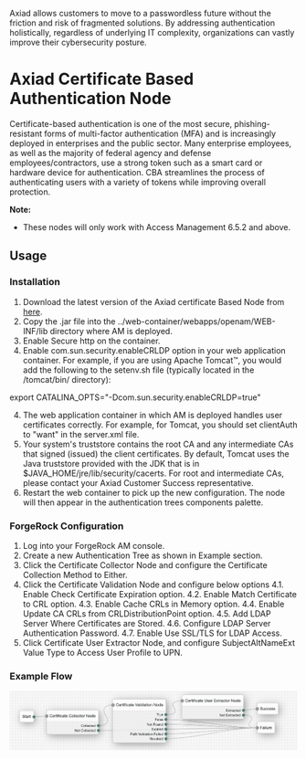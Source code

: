 Axiad allows customers to move to a passwordless future without the friction and risk of fragmented solutions. By addressing authentication holistically, regardless of underlying IT complexity, organizations can vastly improve their cybersecurity posture.

# **Axiad Certificate Based Authentication Node**

Certificate-based authentication is one of the most secure, phishing-resistant forms of multi-factor authentication (MFA) and is increasingly deployed in enterprises and the public sector. Many enterprise employees, as well as the majority of federal agency and defense employees/contractors, use a strong token such as a smart card or hardware device for authentication. CBA streamlines the process of authenticating users with a variety of tokens while improving overall protection.

**Note:** 
* These nodes will only work with Access Management 6.5.2 and above.

## Usage

### Installation

1. Download the latest version of the Axiad certificate Based Node from [here](https://github.com/ForgeRock/axiad/tree/main/jar/).
2. Copy the .jar file into the ../web-container/webapps/openam/WEB-INF/lib directory where AM is deployed.
3. Enable Secure http on the container.
4. Enable com.sun.security.enableCRLDP option in your web application container. For example, if you are using Apache Tomcat™, you would add the following to the setenv.sh file (typically located in the /tomcat/bin/ directory):

export CATALINA_OPTS="-Dcom.sun.security.enableCRLDP=true"

4. The web application container in which AM is deployed handles user certificates correctly. For example, for Tomcat, you should set clientAuth to "want" in the server.xml file.
5. Your system's truststore contains the root CA and any intermediate CAs that signed (issued) the client certificates. By default, Tomcat uses the Java truststore provided with the JDK that is in $JAVA_HOME/jre/lib/security/cacerts. For root and intermediate CAs, please contact your Axiad Customer Success representative.
3. Restart the web container to pick up the new configuration. The node will then appear in the authentication trees components palette.

### ForgeRock Configuration
1. Log into your ForgeRock AM console.
2. Create a new Authentication Tree as shown in Example section.
3. Click the Certificate Collector Node and configure the Certificate Collection Method to Either.
4. Click the Certificate Validation Node and configure below options
   4.1. Enable Check Certificate Expiration option.
   4.2. Enable Match Certificate to CRL option.
   4.3. Enable Cache CRLs in Memory option.
   4.4. Enable Update CA CRLs from CRLDistributionPoint option.
   4.5. Add LDAP Server Where Certificates are Stored.
   4.6. Configure LDAP Server Authentication Password.
   4.7. Enable Use SSL/TLS for LDAP Access.
5. Click Certificate User Extractor Node, and configure SubjectAltNameExt Value Type to Access User Profile to UPN.


 ### Example Flow

 ![Certificate_Flow](./images/certificate_flow.png)